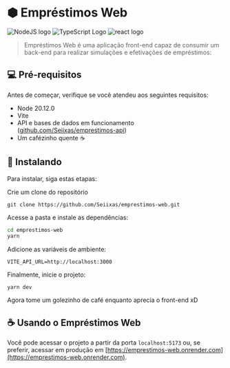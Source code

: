 # ⬢ Empréstimos Web

![NodeJS logo](https://img.shields.io/badge/Node.js-43853D?style=for-the-badge&logo=node.js&logoColor=white)
![TypeScript Logo](https://img.shields.io/badge/TypeScript-007ACC?style=for-the-badge&logo=typescript&logoColor=white)
![react logo](https://img.shields.io/badge/React-20232A?style=for-the-badge&logo=react&logoColor=61DAFB)

> Empréstimos Web é uma aplicação front-end capaz de consumir um back-end para realizar simulações e efetivações de empréstimos:

## 💻 Pré-requisitos

Antes de começar, verifique se você atendeu aos seguintes requisitos:

- Node 20.12.0
- Vite
- API e bases de dados em funcionamento ([github.com/Seiixas/emprestimos-api](https://github.com/Seiixas/emprestimos-api))
- Um cafézinho quente ☕️

## 🚀 Instalando

Para instalar, siga estas etapas:

Crie um clone do repositório

```
git clone https://github.com/Seiixas/emprestimos-web.git
```

Acesse a pasta e instale as dependências:

```bash
cd emprestimos-web
yarn
```

Adicione as variáveis de ambiente:

```
VITE_API_URL=http://localhost:3000
```

Finalmente, inicie o projeto:

```
yarn dev
```

Agora tome um golezinho de café enquanto aprecia o front-end xD

## ☕ Usando o Empréstimos Web

Você pode acessar o projeto a partir da porta `localhost:5173` ou, se preferir, acessar em produção em [https://emprestimos-web.onrender.com](https://emprestimos-web.onrender.com).
